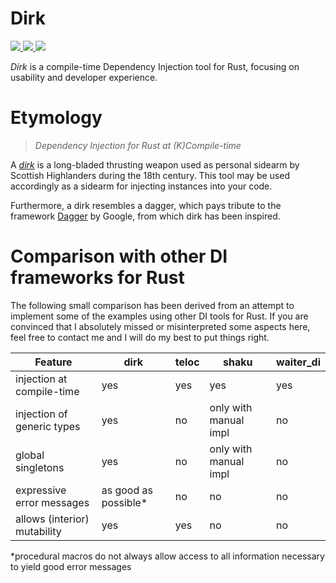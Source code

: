 # Dirk

<div>
  <a href="https://github.com/hundsdor/dirk/actions">
    <img src="https://github.com/hundsdor/dirk/actions/workflows/cargo-test.yml/badge.svg?branch=main">
  </a>
  <a href="https://docs.rs/dirk_framework">
    <img src="https://docs.rs/dirk_framework/badge.svg">
  </a>
  <a href="https://crates.io/crates/dirk_framework">
    <img src="https://img.shields.io/crates/v/dirk_framework.svg">
  </a>
</div>

_Dirk_ is a compile-time Dependency Injection tool for Rust, focusing on usability and developer experience.

# Etymology

> _Dependency Injection for Rust at (K)Compile-time_

A [_dirk_](https://en.wikipedia.org/wiki/Dirk) is a long-bladed thrusting weapon used as personal sidearm by Scottish Highlanders during the 18th century.
This tool may be used accordingly as a sidearm for injecting instances into your code.

Furthermore, a dirk resembles a dagger, which pays tribute to the framework [Dagger](https://dagger.dev/) by Google, from which dirk has been inspired.

# Comparison with other DI frameworks for Rust

The following small comparison has been derived from an attempt to implement some of the examples using other DI tools for Rust.
If you are convinced that I absolutely missed or misinterpreted some aspects here, feel free to contact me and I will do my best to put things right.

| Feature                      | dirk                 | teloc | shaku                 | waiter_di |
| ---------------------------- | -------------------- | ----- | --------------------- | --------- |
| injection at compile-time    | yes                  | yes   | yes                   | yes       |
| injection of generic types   | yes                  | no    | only with manual impl | no        |
| global singletons            | yes                  | no    | only with manual impl | no        |
| expressive error messages    | as good as possible* | no    | no                    | no        |
| allows (interior) mutability | yes                  | yes   | no                    | no        |

*procedural macros do not always allow access to all information necessary to yield good error messages
